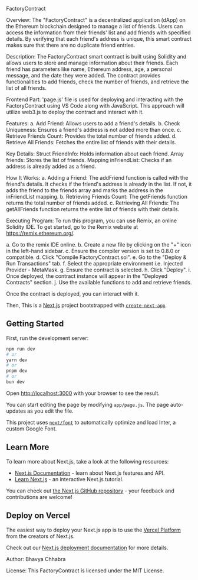 FactoryContract

Overview:
The "FactoryContract" is a decentralized application (dApp) on the Ethereum blockchain designed to manage a list of friends. Users can access the information from their friends' list and add friends with specified details. By verifying that each friend's address is unique, this smart contract makes sure that there are no duplicate friend entries.

Description:
The FactoryContract smart contract is built using Solidity and allows users to store and manage information about their friends. Each friend has parameters like name, Ethereum address, age, a personal message, and the date they were added. The contract provides functionalities to add friends, check the number of friends, and retrieve the list of all friends.

Frontend Part:
'page.js' file is used for deploying and interacting with the FactoryContract using VS Code along with JavaScript. This approach will utilize web3.js to deploy the contract and interact with it.

Features:
a. Add Friend: Allows users to add a friend's details.
b. Check Uniqueness: Ensures a friend's address is not added more than once.
c. Retrieve Friends Count: Provides the total number of friends added.
d. Retrieve All Friends: Fetches the entire list of friends with their details.

Key Details:
Struct FriendInfo: Holds information about each friend.
Array friends: Stores the list of friends.
Mapping inFriendList: Checks if an address is already added as a friend.

How It Works:
a. Adding a Friend: The addFriend function is called with the friend's details. It checks if the friend's address is already in the list. If not, it adds the friend to the friends array and marks the address in the inFriendList mapping.
b. Retrieving Friends Count: The getFriends function returns the total number of friends added.
c. Retrieving All Friends: The getAllFriends function returns the entire list of friends with their details.

Executing Program:
To run this program, you can use Remix, an online Solidity IDE. To get started, go to the Remix website at https://remix.ethereum.org/.

a. Go to the remix IDE online.
b. Create a new file by clicking on the "+" icon in the left-hand sidebar.
c. Ensure the compiler version is set to 0.8.0 or compatible.
d. Click "Compile FactoryContract.sol".
e. Go to the "Deploy & Run Transactions" tab.
f. Select the appropriate environment i.e. Injected Provider - MetaMask.
g. Ensure the contract is selected.
h. Click "Deploy".
i. Once deployed, the contract instance will appear in the "Deployed Contracts" section.
j. Use the available functions to add and retrieve friends.

Once the contract is deployed, you can interact with it.

Then,
This is a [Next.js](https://nextjs.org/) project bootstrapped with [`create-next-app`](https://github.com/vercel/next.js/tree/canary/packages/create-next-app).

## Getting Started

First, run the development server:

```bash
npm run dev
# or
yarn dev
# or
pnpm dev
# or
bun dev
```

Open [http://localhost:3000](http://localhost:3000) with your browser to see the result.

You can start editing the page by modifying `app/page.js`. The page auto-updates as you edit the file.

This project uses [`next/font`](https://nextjs.org/docs/basic-features/font-optimization) to automatically optimize and load Inter, a custom Google Font.

## Learn More

To learn more about Next.js, take a look at the following resources:

- [Next.js Documentation](https://nextjs.org/docs) - learn about Next.js features and API.
- [Learn Next.js](https://nextjs.org/learn) - an interactive Next.js tutorial.

You can check out [the Next.js GitHub repository](https://github.com/vercel/next.js/) - your feedback and contributions are welcome!

## Deploy on Vercel

The easiest way to deploy your Next.js app is to use the [Vercel Platform](https://vercel.com/new?utm_medium=default-template&filter=next.js&utm_source=create-next-app&utm_campaign=create-next-app-readme) from the creators of Next.js.

Check out our [Next.js deployment documentation](https://nextjs.org/docs/deployment) for more details.


Author:
Bhavya Chhabra

License:
This FactoryContract is licensed under the MIT License.
